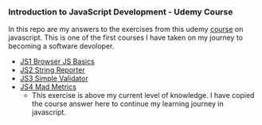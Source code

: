 ### Introduction to JavaScript Development - Udemy Course

In this repo are my answers to the exercises from this udemy [course](https://www.udemy.com/course/refactoru-intro-js/) on javascript. This is one of the first courses I have taken on my journey to becoming a software devoloper.
- [JS1 Browser JS Basics](/js1)
- [JS2 String Reporter](/js2)
- [JS3 Simple Validator](/js3)
- [JS4 Mad Metrics](/js4)
  - This exercise is above my current level of knowledge.
    I have copied the course answer here to continue my learning journey in javascript.

